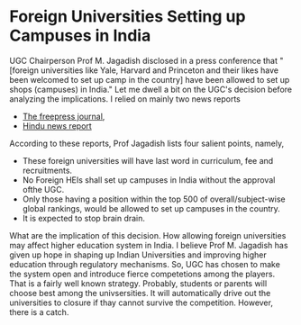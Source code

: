 # Foreign Universities Setting up Campuses in India

UGC Chairperson Prof M. Jagadish disclosed in a press conference that "[foreign universities like Yale, Harvard and Princeton and their likes have been
welcomed to set up camp in the country]
have been allowed to set up shops (campuses) in India." Let me dwell a bit on the UGC's decision before analyzing the implications. I relied on 
mainly two news reports

- [The freepress journal](https://www.freepressjournal.in/education/will-ugcs-guidelines-on-foreign-universities-in-india-fail-to-deliver), 
- [Hindu news report](https://www.thehindu.com/news/national/ugc-to-announce-guidelines-for-setting-up-foreign-universities-in-may/article66680179.ece#)

According to these reports, Prof Jagadish lists four salient points, namely, 

- These foreign universities will have last word in curriculum, fee and recruitments. 
- No Foreign HEIs shall set up campuses in India without the approval ofthe UGC. 
- Only those having a position within the top 500 of overall/subject-wise global rankings, would be allowed to set up campuses in the country.
- It is expected to stop brain drain. 

What are the implication of this decision. How allowing foreign universities may affect higher education system in India. I believe Prof M. Jagadish has given up hope in shaping up Indian Universities and improving higher education through
regulatory mechanisms. So, UGC has chosen to 
make the system open and introduce fierce competetions among the players. That is a fairly well known strategy. Probably, students or parents will
choose best among the univsersities. It will automatically drive out the universities to closure if thay cannot survive the competition. However,
there is a catch. 

